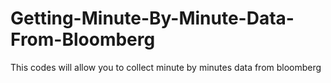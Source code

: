 # Getting-Minute-By-Minute-Data-From-Bloomberg
This codes will allow you to collect minute by minutes data from bloomberg

